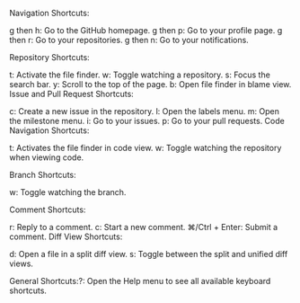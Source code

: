 Navigation Shortcuts:

g then h: Go to the GitHub homepage.
g then p: Go to your profile page.
g then r: Go to your repositories.
g then n: Go to your notifications.

Repository Shortcuts:

t: Activate the file finder.
w: Toggle watching a repository.
s: Focus the search bar.
y: Scroll to the top of the page.
b: Open file finder in blame view.
Issue and Pull Request Shortcuts:

c: Create a new issue in the repository.
l: Open the labels menu.
m: Open the milestone menu.
i: Go to your issues.
p: Go to your pull requests.
Code Navigation Shortcuts:

t: Activates the file finder in code view.
w: Toggle watching the repository when viewing code.

Branch Shortcuts:

w: Toggle watching the branch.

Comment Shortcuts:

r: Reply to a comment.
c: Start a new comment.
⌘/Ctrl + Enter: Submit a comment.
Diff View Shortcuts:

d: Open a file in a split diff view.
s: Toggle between the split and unified diff views.

 General Shortcuts:?:
  Open the Help menu to see all available keyboard shortcuts.